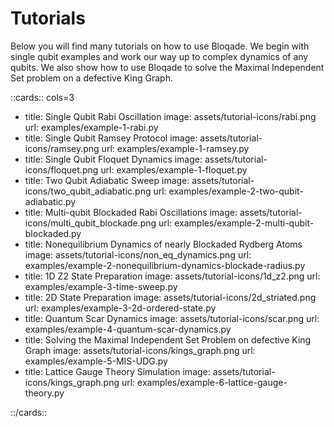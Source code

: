 # Tutorials

Below you will find many tutorials on how to use Bloqade. We begin with single qubit examples and work our way up to complex dynamics of any qubits. We also show how to use Bloqade to solve the Maximal Independent Set problem on a defective King Graph.

::cards:: cols=3


- title: Single Qubit Rabi Oscillation
  image: assets/tutorial-icons/rabi.png
  url: examples/example-1-rabi.py
- title: Single Qubit Ramsey Protocol
  image: assets/tutorial-icons/ramsey.png
  url: examples/example-1-ramsey.py
- title: Single Qubit Floquet Dynamics
  image: assets/tutorial-icons/floquet.png
  url: examples/example-1-floquet.py
- title: Two Qubit Adiabatic Sweep
  image: assets/tutorial-icons/two_qubit_adiabatic.png
  url: examples/example-2-two-qubit-adiabatic.py
- title: Multi-qubit Blockaded Rabi Oscillations
  image: assets/tutorial-icons/multi_qubit_blockade.png
  url: examples/example-2-multi-qubit-blockaded.py
- title: Nonequilibrium Dynamics of nearly Blockaded Rydberg Atoms
  image: assets/tutorial-icons/non_eq_dynamics.png
  url: examples/example-2-nonequilibrium-dynamics-blockade-radius.py
- title: 1D Z2 State Preparation
  image: assets/tutorial-icons/1d_z2.png
  url: examples/example-3-time-sweep.py
- title: 2D State Preparation
  image: assets/tutorial-icons/2d_striated.png
  url: examples/example-3-2d-ordered-state.py
- title: Quantum Scar Dynamics
  image: assets/tutorial-icons/scar.png
  url: examples/example-4-quantum-scar-dynamics.py
- title: Solving the Maximal Independent Set Problem on defective King Graph
  image: assets/tutorial-icons/kings_graph.png
  url: examples/example-5-MIS-UDG.py
- title: Lattice Gauge Theory Simulation
  image: assets/tutorial-icons/kings_graph.png
  url: examples/example-6-lattice-gauge-theory.py

::/cards::
